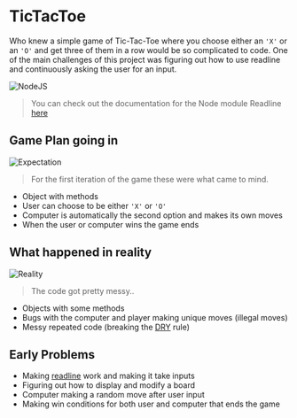 # TicTacToe 

Who knew a simple game of Tic-Tac-Toe where you choose either an `'X'` or an `'O'` and get three of them in a row would be so complicated to code. One of the main challenges of this project was figuring out how to use readline and continuously asking the user for an input. 

![NodeJS](https://cdn-images-1.medium.com/max/1600/1*q9ww_u32hhpMaA-Q_s1ujw.png)

> You can check out the documentation for the Node module Readline [here](https://nodejs.org/api/readline.html)

## Game Plan going in
![Expectation](https://media.giphy.com/media/qmEboC2VVjBgQ/giphy.gif)
> For the first iteration of the game these were what came to mind.
* Object with methods
* User can choose to be either `'X'` or `'O'`
* Computer is automatically the second option and makes its own moves
* When the user or computer wins the game ends

## What happened in reality
![Reality](https://media.giphy.com/media/EimNpKJpihLY4/giphy.gif)
> The code got pretty messy..
* Objects with some methods 
* Bugs with the computer and player making unique moves (illegal moves)
* Messy repeated code (breaking the [DRY](https://en.wikipedia.org/wiki/Don%27t_repeat_yourself) rule)

## Early Problems
* Making [readline](https://nodejs.org/api/readline.html) work and making it take inputs
* Figuring out how to display and modify a board
* Computer making a random move after user input
* Making win conditions for both user and computer that ends the game
